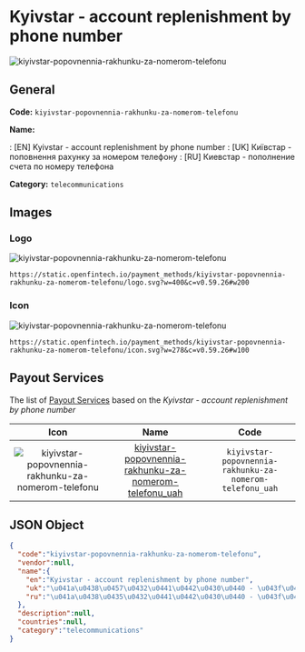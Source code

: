 
# Kyivstar - account replenishment by phone number 
![kiyivstar-popovnennia-rakhunku-za-nomerom-telefonu](https://static.openfintech.io/payment_methods/kiyivstar-popovnennia-rakhunku-za-nomerom-telefonu/logo.svg?w=400&c=v0.59.26#w200)  

## General 
**Code:** `kiyivstar-popovnennia-rakhunku-za-nomerom-telefonu` 
 
**Name:** 
 
:	[EN] Kyivstar - account replenishment by phone number 
:	[UK] Київстар - поповнення рахунку за номером телефону 
:	[RU] Киевстар - пополнение счета по номеру телефона 
 
**Category:** `telecommunications` 
 

## Images 

### Logo 
![kiyivstar-popovnennia-rakhunku-za-nomerom-telefonu](https://static.openfintech.io/payment_methods/kiyivstar-popovnennia-rakhunku-za-nomerom-telefonu/logo.svg?w=400&c=v0.59.26#w200)  

```
https://static.openfintech.io/payment_methods/kiyivstar-popovnennia-rakhunku-za-nomerom-telefonu/logo.svg?w=400&c=v0.59.26#w200
```  

### Icon 
![kiyivstar-popovnennia-rakhunku-za-nomerom-telefonu](https://static.openfintech.io/payment_methods/kiyivstar-popovnennia-rakhunku-za-nomerom-telefonu/icon.svg?w=278&c=v0.59.26#w100)  

```
https://static.openfintech.io/payment_methods/kiyivstar-popovnennia-rakhunku-za-nomerom-telefonu/icon.svg?w=278&c=v0.59.26#w100
```  

## Payout Services 
 
The list of [Payout Services](/payout-services/) based on the _Kyivstar - account replenishment by phone number_ 

|Icon|Name|Code| 
|:---:|:---:|:---:| 
|![kiyivstar-popovnennia-rakhunku-za-nomerom-telefonu](https://static.openfintech.io/payout_methods/kiyivstar-popovnennia-rakhunku-za-nomerom-telefonu/icon.svg?w=278&c=v0.59.26#w40) |[kiyivstar-popovnennia-rakhunku-za-nomerom-telefonu_uah](/payout-services/kiyivstar-popovnennia-rakhunku-za-nomerom-telefonu_uah/)|`kiyivstar-popovnennia-rakhunku-za-nomerom-telefonu_uah`| 
 

## JSON Object 

```json
{
  "code":"kiyivstar-popovnennia-rakhunku-za-nomerom-telefonu",
  "vendor":null,
  "name":{
    "en":"Kyivstar - account replenishment by phone number",
    "uk":"\u041a\u0438\u0457\u0432\u0441\u0442\u0430\u0440 - \u043f\u043e\u043f\u043e\u0432\u043d\u0435\u043d\u043d\u044f \u0440\u0430\u0445\u0443\u043d\u043a\u0443 \u0437\u0430 \u043d\u043e\u043c\u0435\u0440\u043e\u043c \u0442\u0435\u043b\u0435\u0444\u043e\u043d\u0443",
    "ru":"\u041a\u0438\u0435\u0432\u0441\u0442\u0430\u0440 - \u043f\u043e\u043f\u043e\u043b\u043d\u0435\u043d\u0438\u0435 \u0441\u0447\u0435\u0442\u0430 \u043f\u043e \u043d\u043e\u043c\u0435\u0440\u0443 \u0442\u0435\u043b\u0435\u0444\u043e\u043d\u0430"
  },
  "description":null,
  "countries":null,
  "category":"telecommunications"
}
```  
